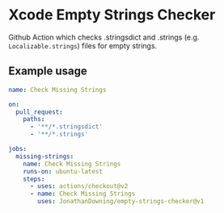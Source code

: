 # Xcode Empty Strings Checker
Github Action which checks .stringsdict and .strings (e.g. `Localizable.strings`) files for empty strings.

## Example usage

```yml
name: Check Missing Strings

on:
  pull_request:
    paths:
      - '**/*.stringsdict'
      - '**/*.strings'

jobs:
  missing-strings:
    name: Check Missing Strings
    runs-on: ubuntu-latest
    steps:
      - uses: actions/checkout@v2
      - name: Check Missing Strings
        uses: JonathanDowning/empty-strings-checker@v1
```
